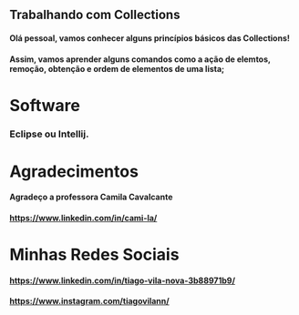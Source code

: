 ## Trabalhando com Collections

#### Olá pessoal, vamos conhecer alguns princípios básicos das Collections! 

#### Assim, vamos aprender alguns comandos como a ação de elemtos, remoção, obtenção e ordem de elementos de uma lista;



# Software

### Eclipse  ou Intellij.



# Agradecimentos

#### Agradeço a professora Camila Cavalcante

#### https://www.linkedin.com/in/cami-la/





# Minhas Redes Sociais

#### https://www.linkedin.com/in/tiago-vila-nova-3b88971b9/

#### https://www.instagram.com/tiagovilann/










